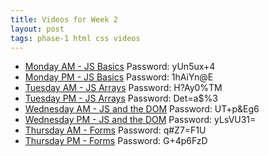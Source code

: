 ```yaml
---
title: Videos for Week 2
layout: post
tags: phase-1 html css videos
---
```


- [Monday AM - JS Basics](https://us02web.zoom.us/rec/share/zMFfLu3w51xOQ4nmyB2GcPMfLrTHT6a80HIdrPMNykeUiWUUIn36oEtOvnr8o7iA) Password: yUn5ux+4
- [Monday PM - JS Basics](https://us02web.zoom.us/rec/share/6cpSKJXeqnJLfIXRuAbySLUeRbnFT6a82icb-vcNnknF1uOdi0SJK-P0GBcUnm5s)  Password: 1hAiYn@E
- [Tuesday AM - JS Arrays](https://us02web.zoom.us/rec/share/_NNyNKHzz0JOWaec417icb8mP5_BX6a8gyEa-fsNnh0yCpNPfSNPtA5xpuqIcpBx) Password: H?Ay0%TM
- [Tuesday PM - JS Arrays](https://us02web.zoom.us/rec/share/5fEkCoHS6WVLR6vIwRrhcKUsEZvnaaa8gCAW-PYPmUcKN-2woPcXyfuSN48NYj1I) Password: Det=a$%3
- [Wednesday AM - JS and the DOM](https://us02web.zoom.us/rec/share/wepzcIzO9EVOa4HNt2yHGf46OLTgaaa8gHRIrvYMmhtqCBFQU4C9rI7YxuU9Q4Mp) Password: UT+p&Eg6
- [Wednesday PM - JS and the DOM](https://us02web.zoom.us/rec/share/zM55cuD75mFOUJXJ9Wb4ALQCOtzgX6a81Ske_qYEmY-eKNALXASGNsF7h9Lt-NA)  Password: yLsVU31=
- [Thursday AM - Forms](https://us02web.zoom.us/rec/share/vPZWc7beznhLXJXy12_tHfVmRNrIX6a82yEW-voIzEudxWxQ_3WtEXmRubYNjGNB) Password: q#Z7=F1U
- [Thursday PM - Forms](https://us02web.zoom.us/rec/share/-JZRD5DB6nxJGomc0QLABKIIQY7IX6a81ihI_vcOmUtOY73HA_SLshHQxfzt252L)  Password: G+4p6FzD
